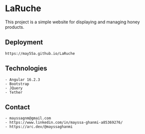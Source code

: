 # LaRuche

This project is a simple website for displaying and managing honey products.

## Deployment

    https://may55a.github.io/LaRuche

## Technologies

    - Angular 16.2.3
    - Bootstrap
    - JQuery
    - Tether


## Contact

    - mayssagnm@gmail.com
    - https://www.linkedin.com/in/mayssa-ghanmi-a85369276/
    - https://arc.dev/@mayssaghanmi

